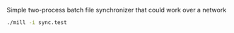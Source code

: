 Simple two-process batch file synchronizer that could work over a network

```bash
./mill -i sync.test
```